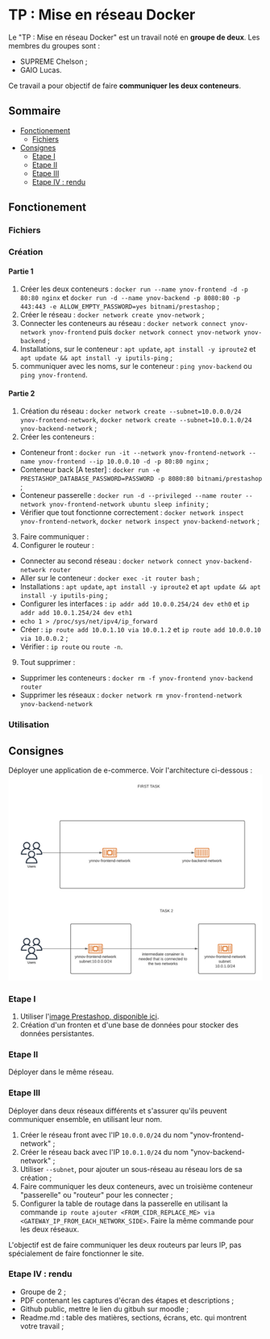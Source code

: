 # TP : Mise en réseau Docker

Le "TP : Mise en réseau Docker" est un travail noté en **groupe de deux**. Les membres du groupes sont :
- SUPREME Chelson ;
- GAIO Lucas. 

Ce travail a pour objectif de faire **communiquer les deux conteneurs**. 


## Sommaire
- [Fonctionement](##Fonctionement)
  - [Fichiers](###Fichiers)
- [Consignes](##Consignes)
  - [Etape I](###Etape-I)
  - [Etape II](###Etape-II)
  - [Etape III](###Etape-III)
  - [Etape IV : rendu](###Etape-IV-:-rendu)

## Fonctionement

### Fichiers

### Création 

#### Partie 1

1. Créer les deux conteneurs : `docker run --name ynov-frontend -d -p 80:80 nginx` et `docker run -d --name ynov-backend -p 8080:80 -p 443:443 -e ALLOW_EMPTY_PASSWORD=yes bitnami/prestashop` ;
2. Créer le réseau : `docker network create ynov-network` ;
3. Connecter les conteneurs au réseau : `docker network connect ynov-network ynov-frontend` puis `docker network connect ynov-network ynov-backend` ;
4. Installations, sur le conteneur : `apt update`, `apt install -y iproute2` et `apt update && apt install -y iputils-ping` ;
5. communiquer avec les noms, sur le conteneur : `ping ynov-backend` ou `ping ynov-frontend`.

#### Partie 2

1. Création du réseau : `docker network create --subnet=10.0.0.0/24 ynov-frontend-network`, `docker network create --subnet=10.0.1.0/24 ynov-backend-network` ;
2. Créer les conteneurs : 
  - Conteneur front : `docker run -it --network ynov-frontend-network --name ynov-frontend --ip 10.0.0.10 -d -p 80:80 nginx` ;
  - Conteneur back [A tester] : `docker run -e PRESTASHOP_DATABASE_PASSWORD=PASSWORD -p 8080:80 bitnami/prestashop` ;
  - Conteneur passerelle : `docker run -d --privileged --name router --network ynov-frontend-network ubuntu sleep infinity` ;
  - Vérifier que tout fonctionne correctement : `docker network inspect ynov-frontend-network`, `docker network inspect ynov-backend-network` ;
3. Faire communiquer :
4. Configurer le routeur :
  - Connecter au second réseau : `docker network connect ynov-backend-network router`
  - Aller sur le conteneur : `docker exec -it router bash` ;
  - Installations : `apt update`, `apt install -y iproute2` et `apt update && apt install -y iputils-ping` ;
  - Configurer les interfaces : `ip addr add 10.0.0.254/24 dev eth0` et `ip addr add 10.0.1.254/24 dev eth1`
  - `echo 1 > /proc/sys/net/ipv4/ip_forward`
  - Créer : `ip route add 10.0.1.10 via 10.0.1.2` et `ip route add 10.0.0.10 via 10.0.0.2` ;
  - Vérifier : `ip route` ou `route -n`.
9. Tout supprimer : 
  - Supprimer les conteneurs : `docker rm -f ynov-frontend ynov-backend router`
  - Supprimer les réseaux : `docker network rm ynov-frontend-network ynov-backend-network`


### Utilisation

## Consignes 

Déployer une application de e-commerce. Voir l'architecture ci-dessous :
![Schéma d'architecture](archi.png)

### Etape I

1. Utiliser l'[image Prestashop, disponible ici](https://hub.docker.com/r/bitnami/prestashop).
2. Création d'un fronten et d'une base de données pour stocker des données persistantes.

### Etape II

Déployer dans le même réseau.

### Etape III

Déployer dans deux réseaux différents et s'assurer qu'ils peuvent communiquer ensemble, en utilisant leur nom.

1. Créer le réseau front avec l'IP `10.0.0.0/24` du nom "ynov-frontend-network" ;
2. Créer le réseau back avec l'IP `10.0.1.0/24` du nom "ynov-backend-network" ;
3. Utiliser `--subnet`, pour ajouter un sous-réseau au réseau lors de sa création ;
4. Faire communiquer les deux conteneurs, avec un troisième conteneur "passerelle" ou "routeur" pour les connecter ;
5. Configurer la table de routage dans la passerelle en utilisant la commande `ip route ajouter <FROM_CIDR_REPLACE_ME> via <GATEWAY_IP_FROM_EACH_NETWORK_SIDE>`. Faire la même commande pour les deux réseaux.

L'objectif est de faire communiquer les deux routeurs par leurs IP, pas spécialement de faire fonctionner le site.

### Etape IV : rendu

- Groupe de 2 ;
- PDF contenant les captures d'écran des étapes et descriptions ;
- Github public, mettre le lien du gitbuh sur moodle ;
- Readme.md : table des matières, sections, écrans, etc. qui montrent votre travail ;